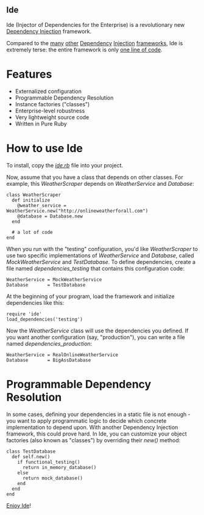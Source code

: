 ## Ide

Ide (Injector of Dependencies for the Enterprise) is a revolutionary new [Dependency Injection](en.wikipedia.org/wiki/Dependency_injection) framework.

Compared to the [many](http://en.wikipedia.org/wiki/Spring_Framework) [other](http://www.ninject.org/) [Dependency](http://square.github.com/dagger/) [Injection](http://code.google.com/p/google-guice/) [frameworks](http://picocontainer.codehaus.org/), Ide is extremely terse: the entire framework is only [one line of code](https://github.com/nusco/ide/blob/master/ide.rb).

# Features

* Externalized configuration
* Programmable Dependency Resolution
* Instance factories ("classes")
* Enterprise-level robustness
* Very lightweight source code
* Written in Pure Ruby

# How to use Ide

To install, copy the [*ide.rb*](https://github.com/nusco/ide/blob/master/ide.rb) file into your project.

Now, assume that you have a class that depends on other classes. For example, this *WeatherScraper* depends on *WeatherService* and *Database*:

    class WeatherScraper
      def initialize
        @weather_service = WeatherService.new("http://onlineweatherforall.com")
        @database = Database.new
      end
    
      # a lot of code
    end

When you run with the "testing" configuration, you'd like *WeatherScraper* to use two specific implementations of *WeatherService* and *Database*, called *MockWeatherService* and *TestDatabase*. To define dependencies, create a file named *dependencies_testing* that contains this configuration code:

    WeatherService = MockWeatherService
    Database       = TestDatabase

At the beginning of your program, load the framework and initialize dependencies like this:

    require 'ide'
    load_dependencies('testing')
  
Now the *WeatherService* class will use the dependencies you defined. If you want another configuration (say, "production"), you can write a file named *dependencies_production*:

    WeatherService = RealOnlineWeatherService
    Database       = BigAssDatabase

# Programmable Dependency Resolution

In some cases, defining your dependencies in a static file is not enough - you want to apply programmatic logic to decide which concrete implementation to depend upon. With another Dependency Injection framework, this could prove hard. In Ide, you can customize your object factories (also known as "classes") by overriding their *new()* method:

    class TestDatabase
      def self.new()
        if functional_testing()
          return in_memory_database()
        else
          return mock_database()
        end
      end
    end

[Enjoy Ide](http://en.wikipedia.org/wiki/Ide_%28fish%29)!